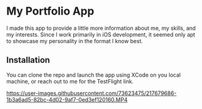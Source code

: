 # My Portfolio App

I made this app to provide a little more information about me, my skills, and my interests. Since I work primarily in iOS development, it seemed only apt to showcase my personality in the format I know best. 

## Installation

You can clone the repo and launch the app using XCode on you local machine, or reach out to me for the TestFlight link. 

https://user-images.githubusercontent.com/73623475/217679686-1b3a6ad5-82bc-4d02-9af7-0ed3ef120160.MP4
